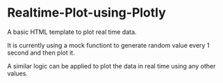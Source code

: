 # Realtime-Plot-using-Plotly

A basic HTML template to plot real time data.

It is currently using a mock functiont to generate random value every 1 second
and then plot it.

A similar logic can be applied to plot the data in real time using any other values.

